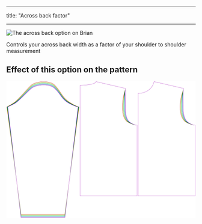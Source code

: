 ***

title: "Across back factor"

***

![The across back option on Brian](./acrossbackfactor.svg)

Controls your across back width as a factor of your shoulder to shoulder measurement

## Effect of this option on the pattern

![This image shows the effect of this option by superimposing several variants that have a different value for this option](brian_acrossbackfactor_sample.svg "Effect of this option on the pattern")
